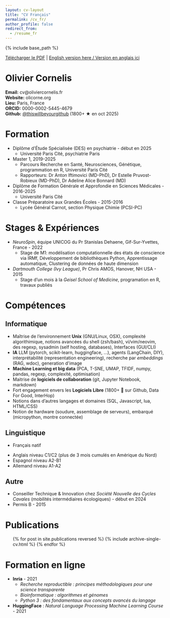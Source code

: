 ```yaml
---
layout: cv-layout
title: "CV Français"
permalink: /cv_fr/
author_profile: false
redirect_from:
  - /resume_fr
---
```


{% include base_path %}

<p class="no-print">
  <a href="#" onclick="window.print(); return false;">Télécharger le PDF</a>
  |
  <a href="../cv">English version here / Version en anglais ici</a>
</p>

<div class="cv-header">
  <h1>Olivier Cornelis</h1>
  <div class="cv-info">
    <div class="cv-info-item">
      <strong>Email:</strong> cv@oliviercornelis.fr
    </div>
    <div class="cv-info-item">
      <strong>Website:</strong> olicorne.org
    </div>
    <div class="cv-info-item">
      <strong>Lieu:</strong> Paris, France
    </div>
    <div class="cv-info-item">
      <strong>ORCID:</strong> 0000-0002-5445-4679
    </div>
    <div class="cv-info-item">
      <strong>Github:</strong> <a href="https://thiswillbeyourgithub.github.io/">@thiswillbeyourgithub</a> (1800+ ★ en oct 2025)
    </div>
  </div>
</div>



# Formation
* Diplôme d'Étude Spécialisée (DES) en psychiatrie - début en 2025
    * Université Paris Cité, psychiatrie Paris
* Master 1, 2019-2025
    * Parcours Recherche en Santé, Neurosciences, Génétique, programmation en R, Université Paris Cité
    * Rapporteurs: Dr Anton Iftimovici (MD-PhD), Dr Estelle Pruvost-Robieux (MD-PhD), Dr Adeline Alice Bonnard (MD)
* Diplôme de Formation Générale et Approfondie en Sciences Médicales - 2016-2025
    * Université Paris Cité
* Classe Préparatoire aux Grandes Écoles - 2015-2016
    * Lycée Général Carnot, section Physique Chimie (PCSI-PC)



# Stages & Expériences
* *NeuroSpin*, équipe UNICOG du Pr Stanislas Dehaene, Gif-Sur-Yvettes, France - 2022
    * Stage de M1: modélisation computationnelle des états de conscience via IRMf, Développement de bibliothèques Python, Apprentissage automatique, Clustering de données de haute dimension
* *Dartmouth College (Ivy League)*, Pr Chris AMOS, Hanover, NH USA - 2015
    * Stage d’un mois à la *Geisel School of Medicine*, programation en R, travaux publiés


# Compétences
## Informatique
* Maîtrise de l’environnement **Unix** (GNU/Linux, OSX), complexité algorithimique, notions avancées du shell (zsh/bash), vi/vim/neovim, des regexp, sysadmin (self hosting, databases), Interfaces (GUI/CLI)
* **IA** LLM (pytorch, scikit-learn, huggingface, ...), agents (LangChain, DIY), interprétabilité (representation engineering), recherche par *embeddings* (RAG, wdoc), generation d'image
* **Machine Learning et big data** (PCA, T-SNE, UMAP, TFIDF, numpy, pandas, regexp, complexité, optimisation)
* Maitrise de **logiciels de collaboration** (git, Jupyter Notebook, markdown)
* Fort engagement envers les **Logiciels Libre** (1800+ :stars: sur Github, Data For Good, InterHop)
* Notions dans d’autres langages et domaines (SQL, Javascript, lua, HTML/CSS)
* Notion de hardware (soudure, assemblage de serveurs), embarqué (micropython, montre connectée)

## Linguistique
- Français natif
* Anglais niveau C1/C2 (plus de 3 mois cumulés en Amérique du Nord)
* Espagnol niveau A2-B1
* Allemand niveau A1-A2

## Autre
* Conseiller Technique & Innovation chez *Société Nouvelle des Cycles Cavales* (mobilités intermédiaires écologiques) - début en 2024
* Permis B - 2015

# Publications
  <ul>{% for post in site.publications reversed %}
    {% include archive-single-cv.html %}
  {% endfor %}</ul>

# Formation en ligne
* **Inria** - 2021
    * *Recherche reproductible : principes méthodologiques pour une science transparente*
    * *Bioinformatique : algorithmes et génomes*
    * *Python 3 : des fondamentaux aux concepts avancés du langage*
* **HuggingFace** : *Natural Language Processing Machine Learning Course* - 2021

